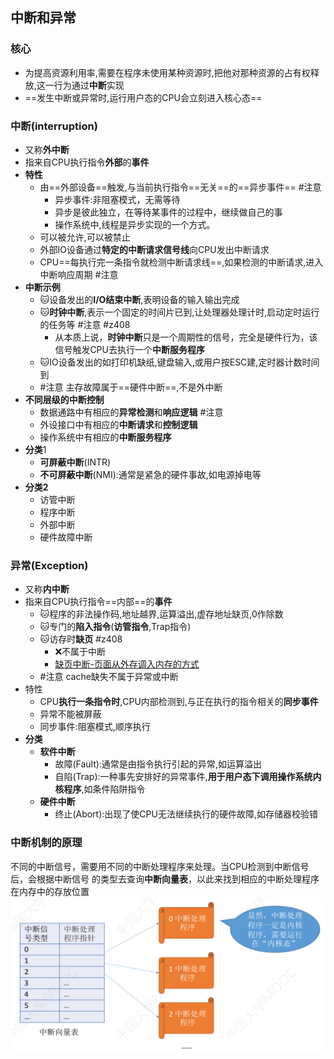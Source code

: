 ## 中断和异常
### 核心
- 为提高资源利用率,需要在程序未使用某种资源时,把他对那种资源的占有权释放,这一行为通过**中断**实现
- ==发生中断或异常时,运行用户态的CPU会立刻进入核心态==
### 中断(interruption)
- 又称**外中断**
- 指来自CPU执行指令**外部**的**事件**
- **特性**
	- 由==外部设备==触发,与当前执行指令==无关==的==异步事件== #注意
		- 异步事件:非阻塞模式，无需等待
		- 异步是彼此独立，在等待某事件的过程中，继续做自己的事
		- 操作系统中,线程是异步实现的一个方式。
	- 可以被允许,可以被禁止
	- 外部IO设备通过**特定的中断请求信号线**向CPU发出中断请求
	- CPU==每执行完一条指令就检测中断请求线==,如果检测的中断请求,进入中断响应周期 #注意
- **中断示例**
	- 🐱设备发出的**I/O结束中断**,表明设备的输入输出完成
	- 🐱**时钟中断**,表示一个固定的时间片已到,让处理器处理计时,启动定时运行的任务等 #注意 #z408 
		- 从本质上说，**时钟中断**只是一个周期性的信号，完全是硬件行为，该信号触发CPU去执行一个**中断服务程序**
	- 🐱IO设备发出的如打印机缺纸,键盘输入,或用户按ESC建,定时器计数时间到
	- #注意 主存故障属于==硬件中断==,不是外中断
- **不同层级的中断控制**
	- 数据通路中有相应的**异常检测**和**响应逻辑** #注意
	- 外设接口中有相应的**中断请求**和**控制逻辑**
	- 操作系统中有相应的**中断服务程序**
- **分类**1
	- **可屏蔽中断**(INTR)
	- **不可屏蔽中断**(NMI):通常是紧急的硬件事故,如电源掉电等
- **分类2**
	- 访管中断
	- 程序中断
	- 外部中断
	- 硬件故障中断

### 异常(Exception)
- 又称**内中断**
- 指来自CPU执行指令==内部==的**事件**
	- 🐱程序的非法操作码,地址越界,运算溢出,虚存地址缺页,0作除数
	- 🐱专门的**陷入指令**(**访管指令**,Trap指令)
	- 🐱访存时**缺页** #z408 
		- ❌不属于中断
		- [缺页中断-页面从外存调入内存的方式](../操作系统/缺页中断-页面从外存调入内存的方式.md)
	- #注意 cache缺失不属于异常或中断
- 特性
	- CPU**执行一条指令时**,CPU内部检测到,与正在执行的指令相关的**同步事件**
	- 异常不能被屏蔽
	- 同步事件:阻塞模式,顺序执行
- **分类**
	- **软件中断**
		- 故障(Fault):通常是由指令执行引起的异常,如运算溢出
		- 自陷(Trap):一种事先安排好的异常事件,**用于用户态下调用操作系统内核程序**,如条件陷阱指令
	- **硬件中断**
		- 终止(Abort):出现了使CPU无法继续执行的硬件故障,如存储器校验错

### 中断机制的原理
不同的中断信号，需要用不同的中断处理程序来处理。当CPU检测到中断信号后，会根据中断信号 的类型去查询**中断向量表**，以此来找到相应的中断处理程序在内存中的存放位置
![](attachments/Pasted%20image%2020220919220745.png)